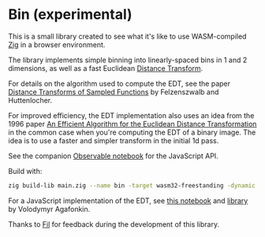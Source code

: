 # Bin (experimental)

This is a small library created to see what it's like to use WASM-compiled [Zig](https://ziglang.org) in a browser environment. 

The library implements simple binning into linearly-spaced bins in 1 and 2 dimensions, as well as a fast Euclidean [Distance Transform](https://en.wikipedia.org/wiki/Distance_transform). 

For details on the algorithm used to compute the EDT, see the paper [Distance Transforms of Sampled Functions](
http://people.cs.uchicago.edu) by Felzenszwalb and Huttenlocher.

For improved efficiency, the EDT implementation also uses an idea from the 1996 paper [An Efficient Algorithm for the Euclidean Distance Transformation](https://onlinelibrary.wiley.com/doi/abs/10.1002/scj.4690270702) in the common case when you're computing the EDT of a binary image. The idea is to use a faster and simpler transform in the initial 1d pass.

See the companion [Observable notebook](https://observablehq.com/@yurivish/bin) for the JavaScript API.

Build with:

```sh
zig build-lib main.zig --name bin -target wasm32-freestanding -dynamic -OReleaseSafe
````

For a JavaScript implementation of the EDT, see [this notebook](https://observablehq.com/@mourner/fast-distance-transform) and [library](https://github.com/mapbox/tiny-sdf) by Volodymyr Agafonkin.

Thanks to [Fil](https://observablehq.com/@fil) for feedback during the development of this library.